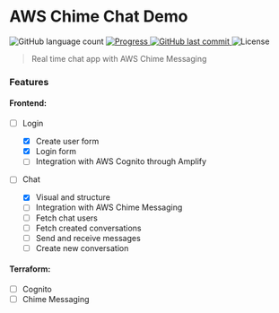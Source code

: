 # AWS Chime Chat Demo

<p align="left">
  <img alt="GitHub language count" src="https://img.shields.io/github/languages/count/Roberson-andrade/aws-chime-chat-demo?color=%2304D361" />

  <a href="http://makeapullrequest.com">
    <img src="https://img.shields.io/badge/progress-0%25-brightgreen.svg" alt="Progress">
  </a>
	
  <a href="https://github.com/Roberson-andrade/aws-chime-chat-demo/commits/master">
    <img alt="GitHub last commit" src="https://img.shields.io/github/last-commit/Roberson-andrade/aws-chime-chat-demo">
  </a>

  <img alt="License" src="https://img.shields.io/badge/license-MIT-brightgreen">
</p>

> Real time chat app with AWS Chime Messaging

### Features

#### Frontend:

- [ ] Login

  - [x] Create user form
  - [x] Login form
  - [ ] Integration with AWS Cognito through Amplify

- [ ] Chat
  - [x] Visual and structure
  - [ ] Integration with AWS Chime Messaging
  - [ ] Fetch chat users
  - [ ] Fetch created conversations
  - [ ] Send and receive messages
  - [ ] Create new conversation

#### Terraform:

- [ ] Cognito
- [ ] Chime Messaging
